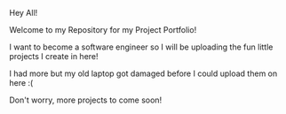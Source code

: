 Hey All!

Welcome to my Repository for my Project Portfolio!

I want to become a software engineer so I will be uploading the fun little projects I create in here!

I had more but my old laptop got damaged before I could upload them on here :(

Don't worry, more projects to come soon!

